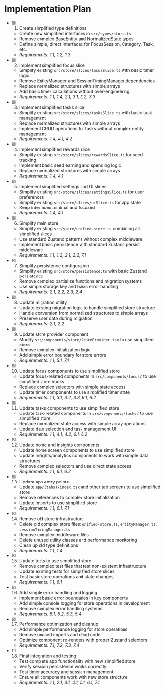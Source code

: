# Implementation Plan

- [x] 1. Create simplified type definitions
  - Create new simplified interfaces in `src/types/store.ts`
  - Remove complex BaseEntity and NormalizedState types
  - Define simple, direct interfaces for FocusSession, Category, Task, etc.
  - _Requirements: 1.1, 1.2, 1.3_

- [x] 2. Implement simplified focus slice
  - Simplify existing `src/store/slices/focusSlice.ts` with basic timer logic
  - Remove EntityManager and SessionTimingManager dependencies
  - Replace normalized structures with simple arrays
  - Add basic timer calculations without over-engineering
  - _Requirements: 1.1, 1.4, 2.1, 3.1, 3.2, 3.3_

- [x] 3. Implement simplified tasks slice
  - Simplify existing `src/store/slices/tasksSlice.ts` with basic task management
  - Replace normalized structures with simple arrays
  - Implement CRUD operations for tasks without complex entity management
  - _Requirements: 1.4, 4.1, 4.2_

- [x] 4. Implement simplified rewards slice
  - Simplify existing `src/store/slices/rewardsSlice.ts` for seed tracking
  - Implement basic seed earning and spending logic
  - Replace normalized structures with simple arrays
  - _Requirements: 1.4, 4.1_

- [x] 5. Implement simplified settings and UI slices
  - Simplify existing `src/store/slices/settingsSlice.ts` for user preferences
  - Simplify existing `src/store/slices/uiSlice.ts` for app state
  - Keep interfaces minimal and focused
  - _Requirements: 1.4, 4.1_

- [x] 6. Simplify main store
  - Simplify existing `src/store/unified-store.ts` combining all simplified slices
  - Use standard Zustand patterns without complex middleware
  - Implement basic persistence with standard Zustand persist middleware
  - _Requirements: 1.1, 1.2, 2.1, 2.2, 7.1_

- [x] 7. Simplify persistence configuration
  - Simplify existing `src/store/persistence.ts` with basic Zustand persistence
  - Remove complex partialize functions and migration systems
  - Use simple storage key and basic error handling
  - _Requirements: 2.1, 2.2, 2.3, 2.4_

- [x] 8. Update migration utility
  - Update existing migration logic to handle simplified store structure
  - Handle conversion from normalized structures to simple arrays
  - Preserve user data during migration
  - _Requirements: 2.1, 2.2_

- [x] 9. Update store provider component
  - Modify `src/components/store/StoreProvider.tsx` to use simplified store
  - Remove complex initialization logic
  - Add simple error boundary for store errors
  - _Requirements: 1.1, 5.1, 7.1_

- [x] 10. Update focus components to use simplified store
  - Update focus-related components in `src/components/focus/` to use simplified store hooks
  - Replace complex selectors with simple state access
  - Update timer components to use simplified timer state
  - _Requirements: 1.1, 3.1, 3.2, 3.3, 6.1, 6.2_

- [x] 11. Update tasks components to use simplified store
  - Update task-related components in `src/components/tasks/` to use simplified store
  - Replace normalized state access with simple array operations
  - Update date selection and task management UI
  - _Requirements: 1.1, 4.1, 4.2, 6.1, 6.2_

- [x] 12. Update home and insights components
  - Update home screen components to use simplified store
  - Update insights/analytics components to work with simple data structures
  - Remove complex selectors and use direct state access
  - _Requirements: 1.1, 6.1, 6.2_

- [x] 13. Update app entry points
  - Update `app/(tabs)/index.tsx` and other tab screens to use simplified store
  - Remove references to complex store initialization
  - Update imports to use simplified store
  - _Requirements: 1.1, 6.1, 7.1_

- [x] 14. Remove old store infrastructure
  - Delete old complex store files: `unified-store.ts`, `entityManager.ts`, `sessionTimingManager.ts`
  - Remove complex middleware files
  - Delete unused utility classes and performance monitoring
  - Clean up old type definitions
  - _Requirements: 1.1, 1.4_

- [x] 15. Update tests to use simplified store
  - Remove complex test files that test non-existent infrastructure
  - Update existing tests for simplified store slices
  - Test basic store operations and state changes
  - _Requirements: 1.1, 6.1_

- [x] 16. Add simple error handling and logging
  - Implement basic error boundaries in key components
  - Add simple console logging for store operations in development
  - Remove complex error handling systems
  - _Requirements: 5.1, 5.2, 5.3, 5.4_

- [x] 17. Performance optimization and cleanup
  - Add simple performance logging for store operations
  - Remove unused imports and dead code
  - Optimize component re-renders with proper Zustand selectors
  - _Requirements: 7.1, 7.2, 7.3, 7.4_

- [ ] 18. Final integration and testing
  - Test complete app functionality with new simplified store
  - Verify session persistence works correctly
  - Test timer accuracy and session management
  - Ensure all components work with new store structure
  - _Requirements: 1.1, 2.1, 3.1, 4.1, 5.1, 6.1, 7.1_